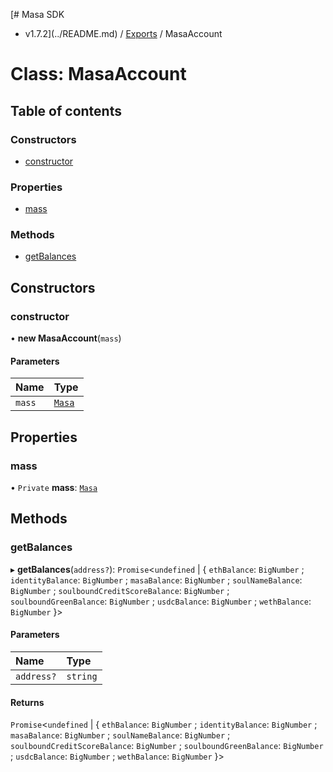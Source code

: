 [# Masa SDK
 - v1.7.2](../README.md) / [Exports](../modules.md) / MasaAccount

# Class: MasaAccount

## Table of contents

### Constructors

- [constructor](MasaAccount.md#constructor)

### Properties

- [mass](MasaAccount.md#mass)

### Methods

- [getBalances](MasaAccount.md#getbalances)

## Constructors

### constructor

• **new MasaAccount**(`mass`)

#### Parameters

| Name | Type |
| :------ | :------ |
| `mass` | [`Masa`](Masa.md) |

## Properties

### mass

• `Private` **mass**: [`Masa`](Masa.md)

## Methods

### getBalances

▸ **getBalances**(`address?`): `Promise`<`undefined` \| { `ethBalance`: `BigNumber` ; `identityBalance`: `BigNumber` ; `masaBalance`: `BigNumber` ; `soulNameBalance`: `BigNumber` ; `soulboundCreditScoreBalance`: `BigNumber` ; `soulboundGreenBalance`: `BigNumber` ; `usdcBalance`: `BigNumber` ; `wethBalance`: `BigNumber`  }\>

#### Parameters

| Name | Type |
| :------ | :------ |
| `address?` | `string` |

#### Returns

`Promise`<`undefined` \| { `ethBalance`: `BigNumber` ; `identityBalance`: `BigNumber` ; `masaBalance`: `BigNumber` ; `soulNameBalance`: `BigNumber` ; `soulboundCreditScoreBalance`: `BigNumber` ; `soulboundGreenBalance`: `BigNumber` ; `usdcBalance`: `BigNumber` ; `wethBalance`: `BigNumber`  }\>
